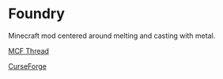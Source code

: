 Foundry
=======

Minecraft mod centered around melting and casting with metal.

[MCF Thread](http://www.minecraftforum.net/forums/mapping-and-modding/minecraft-mods/1292684-foundry-melt-ores-and-metals-into-liquid-cast-them)

[CurseForge](http://minecraft.curseforge.com/mc-mods/228297-foundry)
